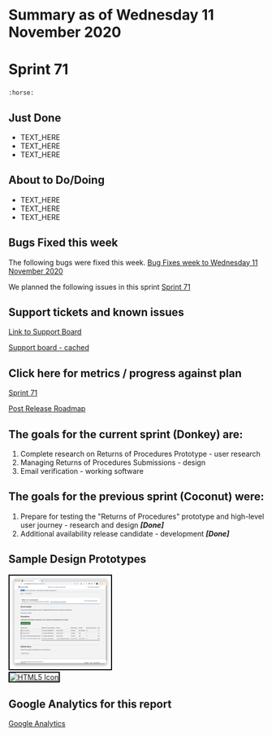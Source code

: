 # Summary as of Wednesday 11 November 2020 

# Sprint 71 
`:horse:` 

## Just Done
* TEXT_HERE
* TEXT_HERE
* TEXT_HERE

## About to Do/Doing
* TEXT_HERE
* TEXT_HERE
* TEXT_HERE

## Bugs Fixed this week
The following bugs were fixed this week.
[Bug Fixes week to Wednesday 11 November 2020](graphs/bugs11112020.png)

We planned the following issues in this sprint 
[Sprint 71](graphs/sprint11112020.png)

## Support tickets and known issues
[Link to Support Board](https://collaboration.homeoffice.gov.uk/jira/secure/RapidBoard.jspa?rapidView=1717&selectedIssue=ASSB-253)

[Support board - cached](graphs/supportBoard11112020.png)

## Click here for metrics / progress against plan
[Sprint 71](graphs/progress11112020.png)

[Post Release Roadmap](graphs/roadmap11112020.png)

## The goals for the current sprint (Donkey) are:
1. Complete research on Returns of Procedures Prototype - user research 
2. Managing Returns of Procedures Submissions - design 
3. Email verification - working software

## The goals for the previous sprint (Coconut) were:
1. Prepare for testing the "Returns of Procedures" prototype and high-level user journey - research and design ***[Done]***
2. Additional availability release candidate - development ***[Done]***


## Sample Design Prototypes
<a href="graphs/proto1_11112020.png"><img src="graphs/proto1_11112020.png" alt="HTML5 Icon" width="200" style="border:2px solid black"></a>
<br>
<a href="graphs/proto2_11112020.png"><img src="graphs/proto2_11112020.png" alt="HTML5 Icon" width="200" style="border:2px solid black"></a>
<br>


## Google Analytics for this report
[Google Analytics](graphs/GA11112020.png)

